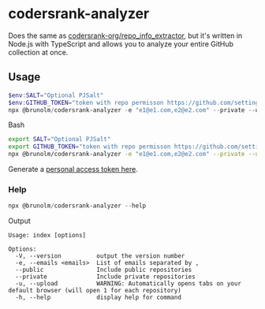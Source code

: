 # codersrank-analyzer

Does the same as [codersrank-org/repo_info_extractor](https://github.com/codersrank-org/repo_info_extractor/tree/master), but it's written in Node.js with TypeScript and allows you to analyze your entire GitHub collection at once.

## Usage

```powershell
$env:SALT="Optional PJSalt"
$env:GITHUB_TOKEN="token with repo permisson https://github.com/settings/tokens"
npx @brunolm/codersrank-analyzer -e "e1@e1.com,e2@e2.com" --private --upload
```

Bash

```bash
export SALT="Optional PJSalt"
export GITHUB_TOKEN="token with repo permisson https://github.com/settings/tokens"
npx @brunolm/codersrank-analyzer -e "e1@e1.com,e2@e2.com" --private --upload
```

Generate a [personal access token here](https://github.com/settings/tokens).

### Help

```powershell
npx @brunolm/codersrank-analyzer --help
```

Output

```
Usage: index [options]

Options:
  -V, --version          output the version number
  -e, --emails <emails>  List of emails separated by ,
  --public               Include public repositories
  --private              Include private repositories
  -u, --upload           WARNING: Automatically opens tabs on your default browser (will open 1 for each repository)
  -h, --help             display help for command
```
